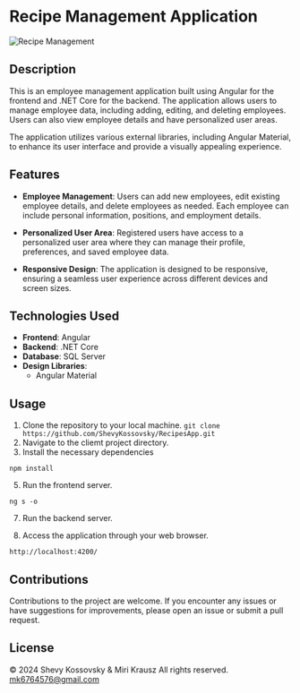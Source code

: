 ﻿# Recipe Management Application

![Recipe Management](/src/assets/images/screenshot.png)

## Description

This is an employee management application built using Angular for the frontend and .NET Core for the backend. The application allows users to manage employee data, including adding, editing, and deleting employees. Users can also view employee details and have personalized user areas.

The application utilizes various external libraries, including Angular Material, to enhance its user interface and provide a visually appealing experience.

## Features

- **Employee Management**: Users can add new employees, edit existing employee details, and delete employees as needed. Each employee can include personal information, positions, and employment details.

- **Personalized User Area**: Registered users have access to a personalized user area where they can manage their profile, preferences, and saved employee data.

- **Responsive Design**: The application is designed to be responsive, ensuring a seamless user experience across different devices and screen sizes.

## Technologies Used

- **Frontend**: Angular
- **Backend**: .NET Core
- **Database**: SQL Server
- **Design Libraries**:
  - Angular Material

## Usage

1. Clone the repository to your local machine.
```git clone https://github.com/ShevyKossovsky/RecipesApp.git```
2. Navigate to the cliemt project directory.
3. Install the necessary dependencies
```
npm install
```
5. Run the frontend server.
```
ng s -o
```     
7. Run the backend server.

8. Access the application through your web browser.
   
```
http://localhost:4200/
```   


## Contributions

Contributions to the project are welcome. If you encounter any issues or have suggestions for improvements, please open an issue or submit a pull request.

## License
© 2024 Shevy Kossovsky & Miri Krausz All rights reserved. mk6764576@gmail.com


